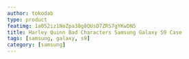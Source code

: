 ```yaml
---
author: tokodab
type: product
featimg: 1a052iz1NoZpa38g8QUsD7ZRS7gYKwDN5
title: Harley Quinn Bad Characters Samsung Galaxy S9 Case
tags: [samsung, galaxy, s9]
category: [samsung]
---
```

